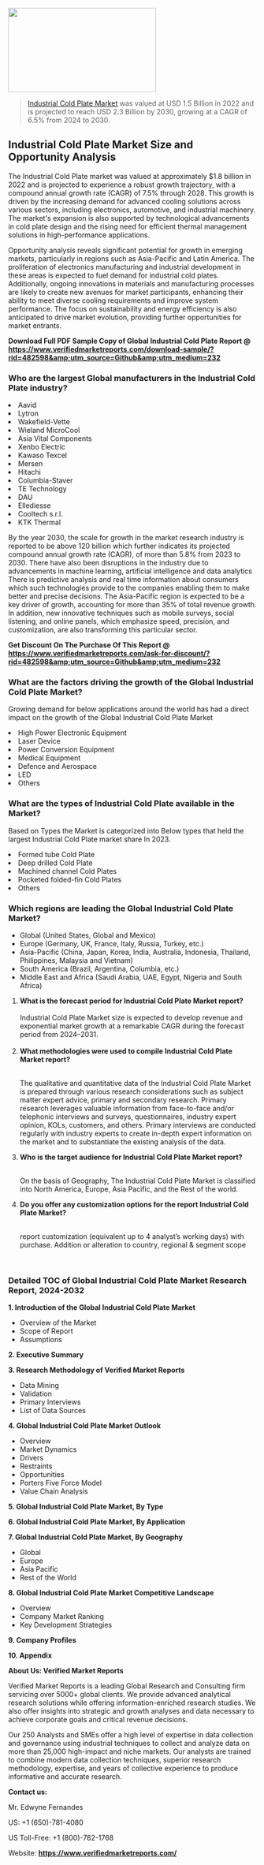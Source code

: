 
<img src="https://ffe5etoiles.com/wp-content/uploads/2024/12/MST1-300x171.png" alt="" width="300" height="171" class="alignnone size-medium wp-image-20088" /><blockquote><p><p><a href="https://www.verifiedmarketreports.com/download-sample/?rid=482598&utm_source=Github&utm_medium=232" target="_blank">Industrial Cold Plate Market</a> was valued at USD 1.5 Billion in 2022 and is projected to reach USD 2.3 Billion by 2030, growing at a CAGR of 6.5% from 2024 to 2030.</p></blockquote><p><h2>Industrial Cold Plate Market Size and Opportunity Analysis</h2><p>The Industrial Cold Plate market was valued at approximately $1.8 billion in 2022 and is projected to experience a robust growth trajectory, with a compound annual growth rate (CAGR) of 7.5% through 2028. This growth is driven by the increasing demand for advanced cooling solutions across various sectors, including electronics, automotive, and industrial machinery. The market's expansion is also supported by technological advancements in cold plate design and the rising need for efficient thermal management solutions in high-performance applications.</p><p>Opportunity analysis reveals significant potential for growth in emerging markets, particularly in regions such as Asia-Pacific and Latin America. The proliferation of electronics manufacturing and industrial development in these areas is expected to fuel demand for industrial cold plates. Additionally, ongoing innovations in materials and manufacturing processes are likely to create new avenues for market participants, enhancing their ability to meet diverse cooling requirements and improve system performance. The focus on sustainability and energy efficiency is also anticipated to drive market evolution, providing further opportunities for market entrants.</p></p><p class=""><strong>Download Full PDF Sample Copy of Global Industrial Cold Plate Report @ <a href="https://www.verifiedmarketreports.com/download-sample/?rid=482598&amp;utm_source=Github&amp;utm_medium=232" target="_blank">https://www.verifiedmarketreports.com/download-sample/?rid=482598&amp;utm_source=Github&amp;utm_medium=232</a></strong></p><h3 id="" class="">Who are the largest Global manufacturers in the Industrial Cold Plate industry?</h3><p><li>Aavid</li><li> Lytron</li><li> Wakefield-Vette</li><li> Wieland MicroCool</li><li> Asia Vital Components</li><li> Xenbo Electric</li><li> Kawaso Texcel</li><li> Mersen</li><li> Hitachi</li><li> Columbia-Staver</li><li> TE Technology</li><li> DAU</li><li> Ellediesse</li><li> Cooltech s.r.l.</li><li> KTK Thermal</li></p><div class=""><div class="" dir="" data-message-author-role="" data-message-id="" data-message-model-slug=""><div class=""><div class=""><div class=""><div class="" dir="" data-message-author-role="" data-message-id="" data-message-model-slug=""><div class=""><div class=""><p>By the year 2030, the scale for growth in the market research industry is reported to be above 120 billion which further indicates its projected compound annual growth rate (CAGR), of more than 5.8% from 2023 to 2030. There have also been disruptions in the industry due to advancements in machine learning, artificial intelligence and data analytics There is predictive analysis and real time information about consumers which such technologies provide to the companies enabling them to make better and precise decisions. The Asia-Pacific region is expected to be a key driver of growth, accounting for more than 35% of total revenue growth. In addition, new innovative techniques such as mobile surveys, social listening, and online panels, which emphasize speed, precision, and customization, are also transforming this particular sector.</p><p><strong>Get Discount On The Purchase Of This Report @&nbsp; <a href="https://www.verifiedmarketreports.com/ask-for-discount/?rid=482598&amp;utm_source=Github&amp;utm_medium=232" target="_blank">https://www.verifiedmarketreports.com/ask-for-discount/?rid=482598&amp;utm_source=Github&amp;utm_medium=232</a></strong></p></div></div></div></div></div></div></div></div><h3 id="" class="">What are the factors driving the growth of the Global Industrial Cold Plate Market?</h3><p id="" class="">Growing demand for below applications around the world has had a direct impact on the growth of the Global Industrial Cold Plate Market</p><p id="" class=""><li>High Power Electronic Equipment</li><li> Laser Device</li><li> Power Conversion Equipment</li><li> Medical Equipment</li><li> Defence and Aerospace</li><li> LED</li><li> Others</li></p><h3 id="" class="">What are the types of Industrial Cold Plate available in the Market?</h3><p id="" class="">Based on Types the Market is categorized into Below types that held the largest Industrial Cold Plate market share In 2023.</p><p id="" class=""><li>Formed tube Cold Plate</li><li> Deep drilled Cold Plate</li><li> Machined channel Cold Plates</li><li> Pocketed folded-fin Cold Plates</li><li> Others</li></p><h3 id="" class="">Which regions are leading the Global Industrial Cold Plate Market?</h3><ul><li>Global (United States, Global and Mexico)</li><li>Europe (Germany, UK, France, Italy, Russia, Turkey, etc.)</li><li>Asia-Pacific (China, Japan, Korea, India, Australia, Indonesia, Thailand, Philippines, Malaysia and Vietnam)</li><li>South America (Brazil, Argentina, Columbia, etc.)</li><li>Middle East and Africa (Saudi Arabia, UAE, Egypt, Nigeria and South Africa)</li></ul><p><ol><li><strong>What is the forecast period for Industrial Cold Plate Market report?<br /></strong><br /><span data-sheets-root="1" data-sheets-value="{&quot;1&quot;:2,&quot;2&quot;:&quot;XXXX size is expected to develop revenue and exponential market growth at a remarkable CAGR during the forecast period from 2024&ndash;2030.&quot;}" data-sheets-userformat="{&quot;2&quot;:12674,&quot;4&quot;:{&quot;1&quot;:2,&quot;2&quot;:16776960},&quot;10&quot;:2,&quot;11&quot;:0,&quot;15&quot;:&quot;Arial&quot;,&quot;16&quot;:12}">Industrial Cold Plate Market size is expected to develop revenue and exponential market growth at a remarkable CAGR during the forecast period from 2024&ndash;2031.</span><br /><br /></li><li><strong>What methodologies were used to compile Industrial Cold Plate Market report?<br /><br /></strong><p>The qualitative and quantitative data of the&nbsp;Industrial Cold Plate Market is prepared through various research considerations such as subject matter expert advice, primary and secondary research. Primary research leverages valuable information from face-to-face and/or telephonic interviews and surveys, questionnaires, industry expert opinion, KOLs, customers, and others. Primary interviews are conducted regularly with industry experts to create in-depth expert information on the market and to substantiate the existing analysis of the data.&nbsp;</p></li><li><strong>Who is the target audience for Industrial Cold Plate Market report?<br /><br /></strong><p>On the basis of Geography, The&nbsp;Industrial Cold Plate Market is classified into North America, Europe, Asia Pacific, and the Rest of the world.</p></li><li><strong>Do you offer any customization options for the report Industrial Cold Plate Market?<br /><br /></strong><p>report customization (equivalent up to 4 analyst&rsquo;s working days) with purchase. Addition or alteration to country, regional &amp; segment scope</p><p>&nbsp;</p></li></ol></p><h3 id="" class="">Detailed TOC of Global Industrial Cold Plate Market Research Report, 2024-2032</h3><p id="" class=""><strong>1. Introduction of the Global Industrial Cold Plate Market</strong></p><ul><li>Overview of the Market</li><li>Scope of Report</li><li>Assumptions</li></ul><p id="" class=""><strong>2. Executive Summary</strong></p><p id="" class=""><strong>3. Research Methodology of&nbsp;Verified Market Reports</strong></p><ul><li>Data Mining</li><li>Validation</li><li>Primary Interviews</li><li>List of Data Sources</li></ul><p id="" class=""><strong>4. Global Industrial Cold Plate Market Outlook</strong></p><ul><li>Overview</li><li>Market Dynamics</li><li>Drivers</li><li>Restraints</li><li>Opportunities</li><li>Porters Five Force Model</li><li>Value Chain Analysis</li></ul><p id="" class=""><strong>5. Global Industrial Cold Plate Market, By&nbsp;Type</strong></p><p id="" class=""><strong>6. Global Industrial Cold Plate Market, By Application</strong></p><p id="" class=""><strong>7. Global Industrial Cold Plate Market, By Geography</strong></p><ul><li>Global</li><li>Europe</li><li>Asia Pacific</li><li>Rest of the World</li></ul><p id="" class=""><strong>8. Global Industrial Cold Plate Market Competitive Landscape</strong></p><ul><li>Overview</li><li>Company Market Ranking</li><li>Key Development Strategies</li></ul><p id="" class=""><strong>9. Company Profiles</strong></p><p id="" class=""><strong>10. Appendix</strong></p><p id="" class=""><strong>About Us: Verified Market Reports</strong></p><p id="" class="">Verified Market Reports is a leading Global Research and Consulting firm servicing over 5000+ global clients. We provide advanced analytical research solutions while offering information-enriched research studies. We also offer insights into strategic and growth analyses and data necessary to achieve corporate goals and critical revenue decisions.</p><p id="" class="">Our 250 Analysts and SMEs offer a high level of expertise in data collection and governance using industrial techniques to collect and analyze data on more than 25,000 high-impact and niche markets. Our analysts are trained to combine modern data collection techniques, superior research methodology, expertise, and years of collective experience to produce informative and accurate research.</p><p id="" class=""><strong>Contact us:</strong></p><p id="" class="">Mr. Edwyne Fernandes</p><p id="" class="">US: +1 (650)-781-4080</p><p id="" class="">US Toll-Free: +1 (800)-782-1768</p><p id="" class="">Website: <a target="" data-test-app-aware-link=""><strong>https://www.verifiedmarketreports.com/</strong></a></p>
